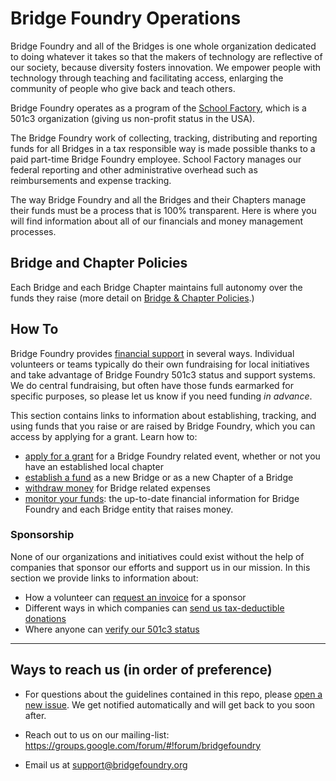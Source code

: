 # Bridge Foundry Operations

Bridge Foundry and all of the Bridges is one whole organization dedicated to doing whatever it takes so that the makers of technology are reflective of our society, because diversity fosters innovation. We empower people with technology through teaching and facilitating access, enlarging the community of people who give back and teach others.

Bridge Foundry operates as a program of the [School Factory](http://schoolfactory.org), which is a 501c3 organization (giving us non-profit status in the USA).

The Bridge Foundry work of collecting, tracking, distributing and reporting funds for all Bridges in a tax responsible way is made possible thanks to a paid part-time Bridge Foundry employee. School Factory manages our federal reporting and other administrative overhead such as reimbursements and expense tracking.

The way Bridge Foundry and all the Bridges and their Chapters manage their funds must be a process that is 100% transparent. Here is where you will find information about all of our financials and money management processes.

## Bridge and Chapter Policies
Each Bridge and each Bridge Chapter maintains full autonomy over the funds they raise (more detail on [Bridge & Chapter Policies](bridge-chapter-policies.md).)

## How To

Bridge Foundry provides [financial support](financial-support) in several ways. Individual volunteers or teams typically do their own fundraising for local initiatives and take advantage of Bridge Foundry 501c3 status and support systems. We do central fundraising, but often have those funds earmarked for specific purposes, so please let us know if you need funding _in advance_.

This section contains links to information about establishing, tracking, and using funds that you raise or are raised by Bridge Foundry, which you can access by applying for a grant.  Learn how to:

- [apply for a grant](financial-support/workshop-grant-applications.md) for a Bridge Foundry related event, whether or not you have an established local chapter
- [establish a fund](sponsorship) as a new Bridge or as a new Chapter of a Bridge
- [withdraw money](using-funds) for Bridge related expenses
- [monitor your funds](monitoring-your-funds.md): the up-to-date financial information for Bridge Foundry and each Bridge entity that raises money.

### Sponsorship
None of our organizations and initiatives could exist without the help of companies that sponsor our efforts and support us in our mission. In this section we provide links to information about:

- How a volunteer can [request an invoice](/sponsorship/request-invoice.md) for a sponsor
- Different ways in which companies can [send us tax-deductible donations](/sponsorship/submit-payment.md)
- Where anyone can [verify our 501c3 status](/sponsorship/verify-501c3-status.md)

----
## Ways to reach us (in order of preference)

- For questions about the guidelines contained in this repo, please [open a new issue](https://github.com/bridgefoundry/finances/issues). We get notified automatically and will get back to you soon after.

- Reach out to us on our mailing-list:
https://groups.google.com/forum/#!forum/bridgefoundry

- Email us at support@bridgefoundry.org
